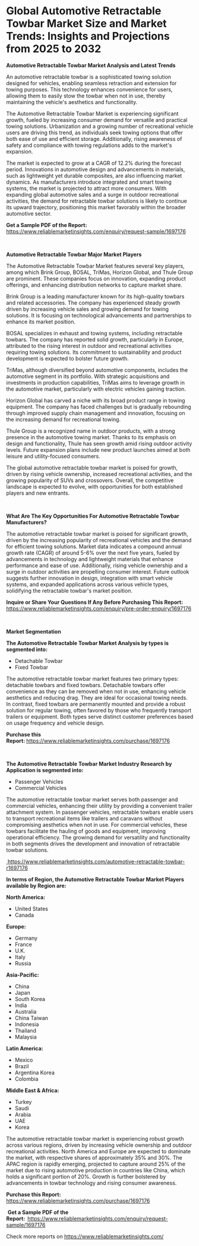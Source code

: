<p><h1>Global Automotive Retractable Towbar Market Size and Market Trends: Insights and Projections from 2025 to 2032</h1></p><p><strong>Automotive Retractable Towbar Market Analysis and Latest Trends</strong></p>
<p><p>An automotive retractable towbar is a sophisticated towing solution designed for vehicles, enabling seamless retraction and extension for towing purposes. This technology enhances convenience for users, allowing them to easily stow the towbar when not in use, thereby maintaining the vehicle's aesthetics and functionality.</p><p>The Automotive Retractable Towbar Market is experiencing significant growth, fueled by increasing consumer demand for versatile and practical towing solutions. Urbanization and a growing number of recreational vehicle users are driving this trend, as individuals seek towing options that offer both ease of use and efficient storage. Additionally, rising awareness of safety and compliance with towing regulations adds to the market's expansion.</p><p>The market is expected to grow at a CAGR of 12.2% during the forecast period. Innovations in automotive design and advancements in materials, such as lightweight yet durable composites, are also influencing market dynamics. As manufacturers introduce integrated and smart towing systems, the market is projected to attract more consumers. With expanding global automotive sales and a surge in outdoor recreational activities, the demand for retractable towbar solutions is likely to continue its upward trajectory, positioning this market favorably within the broader automotive sector.</p></p>
<p><strong>Get a Sample PDF of the Report:&nbsp;</strong> <a href="https://www.reliablemarketinsights.com/enquiry/request-sample/1697176?utm_campaign=3551&utm_medium=2&utm_source=Github&utm_content=ia&utm_term=30032025&utm_id=automotive-retractable-towbar">https://www.reliablemarketinsights.com/enquiry/request-sample/1697176</a></p>
<p>&nbsp;</p>
<p><strong>Automotive Retractable Towbar Major Market Players</strong></p>
<p><p>The Automotive Retractable Towbar Market features several key players, among which Brink Group, BOSAL, TriMas, Horizon Global, and Thule Group are prominent. These companies focus on innovation, expanding product offerings, and enhancing distribution networks to capture market share.</p><p>Brink Group is a leading manufacturer known for its high-quality towbars and related accessories. The company has experienced steady growth driven by increasing vehicle sales and growing demand for towing solutions. It is focusing on technological advancements and partnerships to enhance its market position.</p><p>BOSAL specializes in exhaust and towing systems, including retractable towbars. The company has reported solid growth, particularly in Europe, attributed to the rising interest in outdoor and recreational activities requiring towing solutions. Its commitment to sustainability and product development is expected to bolster future growth.</p><p>TriMas, although diversified beyond automotive components, includes the automotive segment in its portfolio. With strategic acquisitions and investments in production capabilities, TriMas aims to leverage growth in the automotive market, particularly with electric vehicles gaining traction.</p><p>Horizon Global has carved a niche with its broad product range in towing equipment. The company has faced challenges but is gradually rebounding through improved supply chain management and innovation, focusing on the increasing demand for recreational towing.</p><p>Thule Group is a recognized name in outdoor products, with a strong presence in the automotive towing market. Thanks to its emphasis on design and functionality, Thule has seen growth amid rising outdoor activity levels. Future expansion plans include new product launches aimed at both leisure and utility-focused consumers.</p><p>The global automotive retractable towbar market is poised for growth, driven by rising vehicle ownership, increased recreational activities, and the growing popularity of SUVs and crossovers. Overall, the competitive landscape is expected to evolve, with opportunities for both established players and new entrants.</p></p>
<p>&nbsp;</p>
<p><strong>What Are The Key Opportunities For Automotive Retractable Towbar Manufacturers?</strong></p>
<p><p>The automotive retractable towbar market is poised for significant growth, driven by the increasing popularity of recreational vehicles and the demand for efficient towing solutions. Market data indicates a compound annual growth rate (CAGR) of around 5-6% over the next five years, fueled by advancements in technology and lightweight materials that enhance performance and ease of use. Additionally, rising vehicle ownership and a surge in outdoor activities are propelling consumer interest. Future outlook suggests further innovation in design, integration with smart vehicle systems, and expanded applications across various vehicle types, solidifying the retractable towbar's market position.</p></p>
<p><strong>Inquire or Share Your Questions If Any Before Purchasing This Report:</strong> <a href="https://www.reliablemarketinsights.com/enquiry/pre-order-enquiry/1697176?utm_campaign=3551&utm_medium=2&utm_source=Github&utm_content=ia&utm_term=30032025&utm_id=automotive-retractable-towbar">https://www.reliablemarketinsights.com/enquiry/pre-order-enquiry/1697176</a></p>
<p>&nbsp;</p>
<p><strong>Market Segmentation</strong></p>
<p><strong>The Automotive Retractable Towbar Market Analysis by types is segmented into:</strong></p>
<p><ul><li>Detachable Towbar</li><li>Fixed Towbar</li></ul></p>
<p><p>The automotive retractable towbar market features two primary types: detachable towbars and fixed towbars. Detachable towbars offer convenience as they can be removed when not in use, enhancing vehicle aesthetics and reducing drag. They are ideal for occasional towing needs. In contrast, fixed towbars are permanently mounted and provide a robust solution for regular towing, often favored by those who frequently transport trailers or equipment. Both types serve distinct customer preferences based on usage frequency and vehicle design.</p></p>
<p><strong>Purchase this Report:&nbsp;</strong><a href="https://www.reliablemarketinsights.com/purchase/1697176?utm_campaign=3551&utm_medium=2&utm_source=Github&utm_content=ia&utm_term=30032025&utm_id=automotive-retractable-towbar">https://www.reliablemarketinsights.com/purchase/1697176</a></p>
<p>&nbsp;</p>
<p><strong>The Automotive Retractable Towbar Market Industry Research by Application is segmented into:</strong></p>
<p><ul><li>Passenger Vehicles</li><li>Commercial Vehicles</li></ul></p>
<p><p>The automotive retractable towbar market serves both passenger and commercial vehicles, enhancing their utility by providing a convenient trailer attachment system. In passenger vehicles, retractable towbars enable users to transport recreational items like trailers and caravans without compromising aesthetics when not in use. For commercial vehicles, these towbars facilitate the hauling of goods and equipment, improving operational efficiency. The growing demand for versatility and functionality in both segments drives the development and innovation of retractable towbar solutions.</p></p>
<p><a href="https://www.reliablemarketinsights.com/automotive-retractable-towbar-r1697176?utm_campaign=3551&utm_medium=2&utm_source=Github&utm_content=ia&utm_term=30032025&utm_id=automotive-retractable-towbar">&nbsp;https://www.reliablemarketinsights.com/automotive-retractable-towbar-r1697176</a></p>
<p><strong>In terms of Region, the Automotive Retractable Towbar Market Players available by Region are:</strong></p>
<p>
    <p> <strong> North America: </strong>
        <ul>
            <li>United States</li>
            <li>Canada</li>
        </ul>
        </p> 
    <p> <strong> Europe: </strong>
        <ul>
            <li>Germany</li>
            <li>France</li>
            <li>U.K.</li>
            <li>Italy</li>
            <li>Russia</li>
        </ul>
        </p> 
    <p> <strong> Asia-Pacific: </strong>
        <ul>
            <li>China</li>
            <li>Japan</li>
            <li>South Korea</li>
            <li>India</li>
            <li>Australia</li>
            <li>China Taiwan</li>
            <li>Indonesia</li>
            <li>Thailand</li>
            <li>Malaysia</li>
        </ul>
        </p> 
    <p> <strong> Latin America: </strong>
        <ul>
            <li>Mexico</li>
            <li>Brazil</li>
            <li>Argentina Korea</li>
            <li>Colombia</li>
        </ul>
        </p> 
    <p> <strong> Middle East & Africa: </strong>
        <ul>
            <li>Turkey</li>
            <li>Saudi</li>
            <li>Arabia</li>
            <li>UAE</li>
            <li>Korea</li>
        </ul>
    </p>
    </p>
<p><p>The automotive retractable towbar market is experiencing robust growth across various regions, driven by increasing vehicle ownership and outdoor recreational activities. North America and Europe are expected to dominate the market, with respective shares of approximately 35% and 30%. The APAC region is rapidly emerging, projected to capture around 25% of the market due to rising automotive production in countries like China, which holds a significant portion of 20%. Growth is further bolstered by advancements in towbar technology and rising consumer awareness.</p></p>
<p><strong>Purchase this Report: </strong><a href="https://www.reliablemarketinsights.com/purchase/1697176?utm_campaign=3551&utm_medium=2&utm_source=Github&utm_content=ia&utm_term=30032025&utm_id=automotive-retractable-towbar">https://www.reliablemarketinsights.com/purchase/1697176</a></p>
<p>&nbsp;<strong>Get a Sample PDF of the Report:&nbsp;&nbsp;</strong><a href="https://www.reliablemarketinsights.com/enquiry/request-sample/1697176?utm_campaign=3551&utm_medium=2&utm_source=Github&utm_content=ia&utm_term=30032025&utm_id=automotive-retractable-towbar">https://www.reliablemarketinsights.com/enquiry/request-sample/1697176</a></p>
<p><strong></strong></p>
<p>Check more reports on <a href="https://www.reliablemarketinsights.com/?utm_campaign=3551&utm_medium=2&utm_source=Github&utm_content=ia&utm_term=30032025&utm_id=automotive-retractable-towbar">https://www.reliablemarketinsights.com/</a></p>